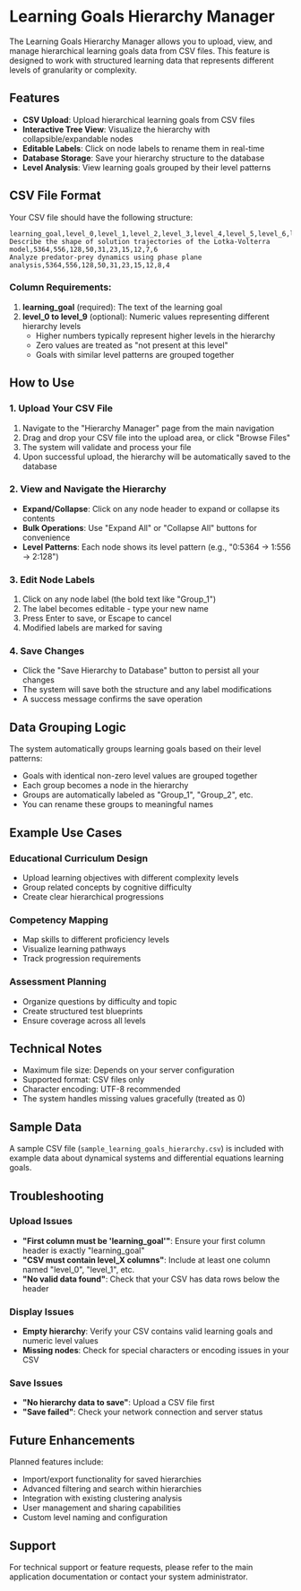 # Learning Goals Hierarchy Manager

The Learning Goals Hierarchy Manager allows you to upload, view, and manage hierarchical learning goals data from CSV files. This feature is designed to work with structured learning data that represents different levels of granularity or complexity.

## Features

- **CSV Upload**: Upload hierarchical learning goals from CSV files
- **Interactive Tree View**: Visualize the hierarchy with collapsible/expandable nodes
- **Editable Labels**: Click on node labels to rename them in real-time
- **Database Storage**: Save your hierarchy structure to the database
- **Level Analysis**: View learning goals grouped by their level patterns

## CSV File Format

Your CSV file should have the following structure:

```csv
learning_goal,level_0,level_1,level_2,level_3,level_4,level_5,level_6,level_7,level_8,level_9
Describe the shape of solution trajectories of the Lotka-Volterra model,5364,556,128,50,31,23,15,12,7,6
Analyze predator-prey dynamics using phase plane analysis,5364,556,128,50,31,23,15,12,8,4
```

### Column Requirements:

1. **learning_goal** (required): The text of the learning goal
2. **level_0 to level_9** (optional): Numeric values representing different hierarchy levels
   - Higher numbers typically represent higher levels in the hierarchy
   - Zero values are treated as "not present at this level"
   - Goals with similar level patterns are grouped together

## How to Use

### 1. Upload Your CSV File

1. Navigate to the "Hierarchy Manager" page from the main navigation
2. Drag and drop your CSV file into the upload area, or click "Browse Files"
3. The system will validate and process your file
4. Upon successful upload, the hierarchy will be automatically saved to the database

### 2. View and Navigate the Hierarchy

- **Expand/Collapse**: Click on any node header to expand or collapse its contents
- **Bulk Operations**: Use "Expand All" or "Collapse All" buttons for convenience
- **Level Patterns**: Each node shows its level pattern (e.g., "0:5364 → 1:556 → 2:128")

### 3. Edit Node Labels

1. Click on any node label (the bold text like "Group_1")
2. The label becomes editable - type your new name
3. Press Enter to save, or Escape to cancel
4. Modified labels are marked for saving

### 4. Save Changes

- Click the "Save Hierarchy to Database" button to persist all your changes
- The system will save both the structure and any label modifications
- A success message confirms the save operation

## Data Grouping Logic

The system automatically groups learning goals based on their level patterns:

- Goals with identical non-zero level values are grouped together
- Each group becomes a node in the hierarchy
- Groups are automatically labeled as "Group_1", "Group_2", etc.
- You can rename these groups to meaningful names

## Example Use Cases

### Educational Curriculum Design
- Upload learning objectives with different complexity levels
- Group related concepts by cognitive difficulty
- Create clear hierarchical progressions

### Competency Mapping
- Map skills to different proficiency levels
- Visualize learning pathways
- Track progression requirements

### Assessment Planning
- Organize questions by difficulty and topic
- Create structured test blueprints
- Ensure coverage across all levels

## Technical Notes

- Maximum file size: Depends on your server configuration
- Supported format: CSV files only
- Character encoding: UTF-8 recommended
- The system handles missing values gracefully (treated as 0)

## Sample Data

A sample CSV file (`sample_learning_goals_hierarchy.csv`) is included with example data about dynamical systems and differential equations learning goals.

## Troubleshooting

### Upload Issues
- **"First column must be 'learning_goal'"**: Ensure your first column header is exactly "learning_goal"
- **"CSV must contain level_X columns"**: Include at least one column named "level_0", "level_1", etc.
- **"No valid data found"**: Check that your CSV has data rows below the header

### Display Issues
- **Empty hierarchy**: Verify your CSV contains valid learning goals and numeric level values
- **Missing nodes**: Check for special characters or encoding issues in your CSV

### Save Issues
- **"No hierarchy data to save"**: Upload a CSV file first
- **"Save failed"**: Check your network connection and server status

## Future Enhancements

Planned features include:
- Import/export functionality for saved hierarchies
- Advanced filtering and search within hierarchies
- Integration with existing clustering analysis
- User management and sharing capabilities
- Custom level naming and configuration

## Support

For technical support or feature requests, please refer to the main application documentation or contact your system administrator. 